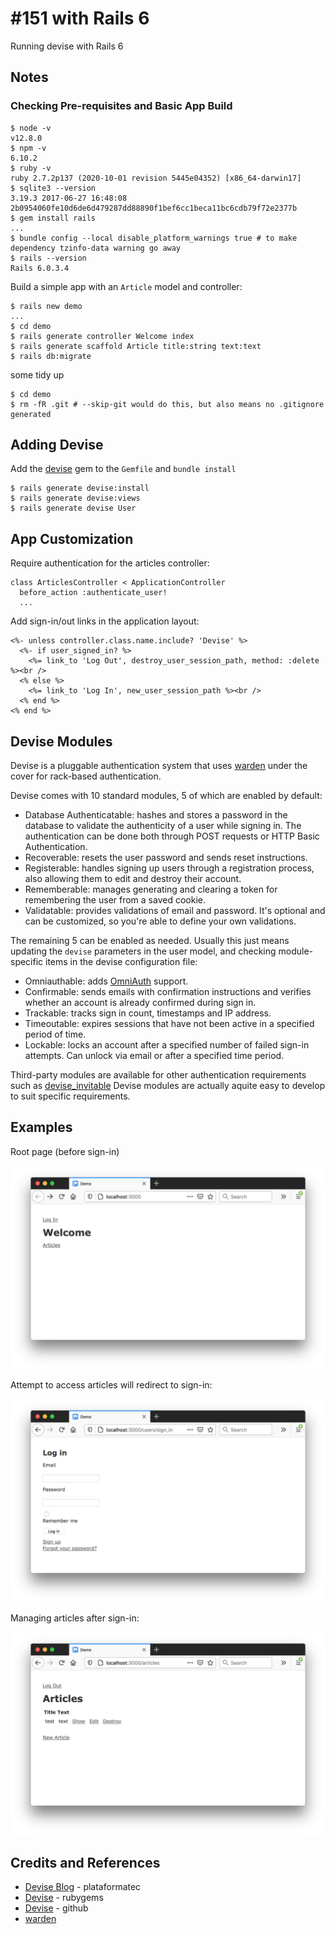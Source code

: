 # #151 with Rails 6

Running devise with Rails 6

## Notes

### Checking Pre-requisites and Basic App Build

```
$ node -v
v12.8.0
$ npm -v
6.10.2
$ ruby -v
ruby 2.7.2p137 (2020-10-01 revision 5445e04352) [x86_64-darwin17]
$ sqlite3 --version
3.19.3 2017-06-27 16:48:08 2b0954060fe10d6de6d479287dd88890f1bef6cc1beca11bc6cdb79f72e2377b
$ gem install rails
...
$ bundle config --local disable_platform_warnings true # to make dependency tzinfo-data warning go away
$ rails --version
Rails 6.0.3.4
```

Build a simple app with an `Article` model and controller:

```
$ rails new demo
...
$ cd demo
$ rails generate controller Welcome index
$ rails generate scaffold Article title:string text:text
$ rails db:migrate
```

some tidy up

```
$ cd demo
$ rm -fR .git # --skip-git would do this, but also means no .gitignore generated
```

## Adding Devise

Add the [devise](https://rubygems.org/gems/devise) gem to the `Gemfile` and `bundle install`

```
$ rails generate devise:install
$ rails generate devise:views
$ rails generate devise User
```

## App Customization

Require authentication for the articles controller:

```
class ArticlesController < ApplicationController
  before_action :authenticate_user!
  ...
```

Add sign-in/out links in the application layout:

```
<%- unless controller.class.name.include? 'Devise' %>
  <%- if user_signed_in? %>
    <%= link_to 'Log Out', destroy_user_session_path, method: :delete %><br />
  <% else %>
    <%= link_to 'Log In', new_user_session_path %><br />
  <% end %>
<% end %>
```

## Devise Modules

Devise is a pluggable authentication system that uses [warden](https://github.com/wardencommunity/warden) under the cover for rack-based authentication.

Devise comes with 10 standard modules, 5 of which are enabled by default:

* Database Authenticatable: hashes and stores a password in the database to validate the authenticity of a user while signing in. The authentication can be done both through POST requests or HTTP Basic Authentication.
* Recoverable: resets the user password and sends reset instructions.
* Registerable: handles signing up users through a registration process, also allowing them to edit and destroy their account.
* Rememberable: manages generating and clearing a token for remembering the user from a saved cookie.
* Validatable: provides validations of email and password. It's optional and can be customized, so you're able to define your own validations.

The remaining 5 can be enabled as needed. Usually this just means updating the `devise` parameters in the user model, and checking module-specific items in the devise configuration file:

* Omniauthable: adds [OmniAuth](https://github.com/omniauth/omniauth) support.
* Confirmable: sends emails with confirmation instructions and verifies whether an account is already confirmed during sign in.
* Trackable: tracks sign in count, timestamps and IP address.
* Timeoutable: expires sessions that have not been active in a specified period of time.
* Lockable: locks an account after a specified number of failed sign-in attempts. Can unlock via email or after a specified time period.

Third-party modules are available for other authentication requirements such as
[devise_invitable](https://github.com/scambra/devise_invitable)
Devise modules are actually aquite easy to develop to suit specific requirements.

## Examples

Root page (before sign-in)

![page_welcome](./assets/page_welcome.png)

Attempt to access articles will redirect to sign-in:

![page_sign_in](./assets/page_sign_in.png)

Managing articles after sign-in:

![page_articles](./assets/page_articles.png)

## Credits and References

* [Devise Blog](http://blog.plataformatec.com.br/tag/devise/) - plataformatec
* [Devise](https://rubygems.org/gems/devise) - rubygems
* [Devise](https://github.com/heartcombo/devise) - github
* [warden](https://github.com/wardencommunity/warden)
